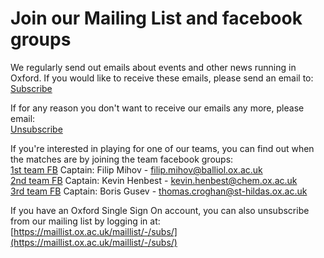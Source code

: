 # Join our Mailing List and facebook groups

We regularly send out emails about events and other news running in Oxford. If you would like to receive these emails, please send an email to:  
[Subscribe](mailto:chess-subscribe@maillist.ox.ac.uk)  

If for any reason you don't want to receive our emails any more, please email:  
[Unsubscribe](mailto:chess-unsubscribe@maillist.ox.ac.uk)  

If you're interested in playing for one of our teams, you can find out when the matches are by joining the team facebook groups:  
[1st team FB](https://www.facebook.com/groups/734823619926462/) Captain: Filip Mihov - [filip.mihov@balliol.ox.ac.uk](mailto:filip.mihov@balliol.ox.ac.uk)  
[2nd team FB](https://www.facebook.com/groups/175868265921649/) Captain: Kevin Henbest - [kevin.henbest@chem.ox.ac.uk](mailto:kevin.henbest@chem.ox.ac.uk)  
[3rd team FB](https://www.facebook.com/groups/513663908830628/) Captain: Boris Gusev - [thomas.croghan@st-hildas.ox.ac.uk](mailto:boris.gusev@st-hildas.ox.ac.uk)  

If you have an Oxford Single Sign On account, you can also unsubscribe from our mailing list by logging in at:  
[https://maillist.ox.ac.uk/maillist/-/subs/](https://maillist.ox.ac.uk/maillist/-/subs/)